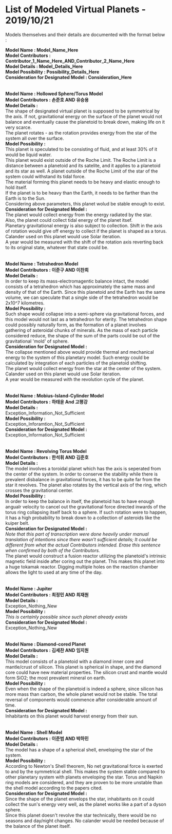 # List of Modeled Virtual Planets - 2019/10/21

Models themselves and their details are documented with the format below :

**Model Name : __Model_Name_Here__**<br>
**Model Contributors : __Contributor_1_Name_Here_AND_Contributor_2_Name_Here__**<br>
**Model Details : __Model_Details_Here__**<br>
**Model Possibility : __Possibility_Details_Here__**<br>
**Consideration for Designated Model : __Consideration_Here__**<br>
<br>
<br>
**Model Name : Hollowed Sphere/Torus Model**<br>
**Model Contributors : 손준호 AND 유승용**<br>
**Model Details :**<br>
The shape of designated virtual planet is supposed to be symmetrical by the axis. If not, gravitational energy on the surface of the planet would not balance and eventually cause the planetoid to break down, making life on it very scarce.<br>
The planet rotates - as the rotation provides energy from the star of the system all over the surface.<br>
**Model Possibility :**<br>
This planet is speculated to be consisting of fluid, and at least 30% of it would be liquid water.<br>
This planet would exist outside of the Roche Limit. The Roche Limit is a distance between a planetoid and its satelite, and it applies to a planetoid and its star as well. A planet outside of the Roche Limit of the star of the system could withstand its tidal force.<br>
The material forming this planet needs to be heavy and elastic enough to hold itself.<br>
If the planet is to be heavy than the Earth, it needs to be farther than the Earth is to the Sun.<br>
Considering above parameters, this planet wolud be stable enough to exist.<br>
**Consideration for Designated Model :**<br>
The planet would collect energy from the energy radiated by the star.<br>
Also, the planet could collect tidal energy of the planet itsef.<br>
Planetary gravitational energy is also subject to collection. Shift in the axis of rotation would give off energy to collect if the planet is shaped as a torus.<br>
Calander used on this planet would use Solar iteration.<br>
A year would be measured with the shift of the rotation axis reverting back to its original state, whatever that state could be.<br>
<br>
<br>
**Model Name : Tetrahedron Model**<br>
**Model Contributors : 이준구 AND 이찬희**<br>
**Model Details :**<br>
In order to keep its mass-electromagentic balance intact, the model consists of a tetrahedron which has approximately the same mass and density of that of the Earth. Since this planetoid and the Earth has the same volume, we can speculate that a single side of the tetrahedron would be 2x10^7 kilometres.<br>
**Model Possibility :**<br>
Such shape would collapse into a semi-sphere via gravitational forces, and this model would not last as a tetrahedron for eterity. The tetrahedron shape could possibly naturally form, as the formation of a planet involves gathering of asteroidal chunks of minerals. As the mass of each particle considered reduce, the shape of the sum of the parts could be out of the gravitational 'mold' of sphere.
<br>
**Consideration for Designated Model :**<br>
The collapse mentioned above would provide thermal and mechanical energy to the system of this planetary model. Such energy could be calculated by integration of each particles of the planetoid shifting.<br>
The planet would collect energy from the star at the center of the system.<br>
Calander used on this planet would use Solar iteration.<br>
A year would be measured with the revolution cycle of the planet.<br>
<br>
<br>
**Model Name : Mobius-Island-Cylinder Model**<br>
**Model Contributors : 하태윤 And 고평강**<br>
**Model Details :**<br>
Exception_Information_Not_Sufficient<br>
**Model Possibility :**<br>
Exception_Inforamtion_Not_Sufficient<br>
**Consideration for Designated Model :**<br>
Exception_Information_Not_Sufficient<br>
<br>
<br>
**Model Name : Revolving Torus Model**<br>
**Model Contributors : 한석휘 AND 김준호**<br>
**Model Details :**<br>
The model involves a toroidal planet which has the axis is seperated from the center of the system. In order to conserve the stability while there is prevalent disbalance in gravitational forces, it has to be quite far from the star it revolves. The planet also rotates by the vertical axis of the ring, which crosses the gravitational center.<br>
**Model Possibility :**<br>
In order to keep the balance in itself, the planetoid has to have enough angualr velocity to cancel out the gravitational force directed inwards of the torus ring collapsing itself back to a sphere. If such rotation were to happen, it has a high probability to break down to a collection of asteroids like the kuiper belt.<br>
**Consideration for Designated Model :**<br>
*Note that this part of transcription were done heavily under manual translation of intentions since there wasn't sufficient details; It could be different from what the actual Contributors intended. Erase this sentence when confirmed by both of the Contributors.*<br>
The planet would construct a fusion reactor utilizing the planetoid's intrinsic magnetic field inside after coring out the planet. This makes this planet into a huge tokamak reactor. Digging multiple holes on the reaction chamber allows the light to used at any time of the day.<br>
<br>
<br>
**Model Name : Jupiter**<br>
**Model Contributors : 최정민 AND 최재원**<br>
**Model Details :**<br>
Exception_Nothing_New<br>
**Model Possibility :**<br>
*This is certainly possible since such planet already exists*<br>
**Consideration for Designated Model :**<br>
Exception_Nothing_New<br>
<br>
<br>
**Model Name : Diamond-cored Planet**<br>
**Model Contributors : 김세찬 AND 임지원**<br>
**Model Details :**<br>
This model consists of a planetoid with a diamond inner core and mantle/crust of silicon. This planet is spherical in shape, and the diamond core could have new material properties. The silicon crust and mantle would form SiO2; the most prevalent mineral on earth.<br>
**Model Possibility :**<br>
Even when the shape of the planetoid is indeed a sphere, since silicon has more mass than carbon, the whole planet would not be stable. The total reversal of components would commence after considerable amount of time.<br>
**Consideration for Designated Model :**<br>
Inhabitants on this planet would harvest energy from their sun.<br>
<br>
<br>
**Model Name : Shell Model**<br>
**Model Contributors : 이준범 AND 박하민**<br>
**Model Details :**<br>
The model has a shape of a spherical shell, enveloping the star of the system.<br>
**Model Possibility :**<br>
According to Newton's Shell theorem, No net gravitational force is exerted to and by the symmetrical shell. This makes the system stable compared to other planetary system with planets enveloping the star. Torus and Napkin ring models are considered, and they are proven to be more unstable than the shell model according to the papers cited.<br>
**Consideration for Designated Model :**<br>
Since the shape of the planet envelops the star, inhabitants on it could collect the sun's energy very well, as the planet works like a part of a dyson sphere.<br>
Since this planet doesn't revolve the star technically, there would be no seasons and day/night changes. No calander would be needed because of the balance of the planet itself.<br>
<br>
<br>
